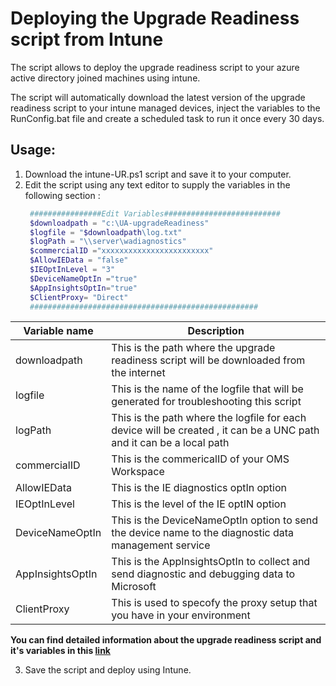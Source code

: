 # Deploying the Upgrade Readiness script from Intune
The script allows to deploy the upgrade readiness script to your azure active directory joined machines using intune.

The script will automatically download the latest version of the upgrade readiness script to your intune managed devices, inject the variables to the RunConfig.bat file and create a scheduled task to run it once every 30 days.

## Usage:

1. Download the intune-UR.ps1 script and save it to your computer.
2. Edit the script using any text editor to supply the variables in the following section :
    ```powershell 
     ################Edit Variables##########################
     $downloadpath = "c:\UA-upgradeReadiness" 
     $logfile = "$downloadpath\log.txt"
     $logPath = "\\server\wadiagnostics"
     $commercialID ="xxxxxxxxxxxxxxxxxxxxxxxx"
     $AllowIEData = "false"
     $IEOptInLevel = "3"
     $DeviceNameOptIn ="true"
     $AppInsightsOptIn="true"
     $ClientProxy= "Direct"
     ################################################### 
     ```
| Variable name | Description |
| ------------- | ------------- |
| downloadpath  | This is the path where the upgrade readiness script will be downloaded from the internet |
| logfile       | This is the name of the logfile that will be generated for troubleshooting this script |
| logPath  | This is the path where the logfile for each device will be created , it can be a UNC path and it can be a local path  |
| commercialID | This is the commericalID of your OMS Workspace |
| AllowIEData | This is the IE diagnostics optIn option | 
| IEOptInLevel | This is the level of the IE optIN option |
| DeviceNameOptIn | This is the DeviceNameOptIn option to send the device name to the diagnostic data management service |
| AppInsightsOptIn | This is the AppInsightsOptIn to collect and send diagnostic and debugging data to Microsoft | 
| ClientProxy | This is used to specofy the proxy setup that you have in your environment |

**You can find detailed information about the upgrade readiness script and it's variables in this [link](https://docs.microsoft.com/en-us/windows/deployment/upgrade/upgrade-readiness-deployment-script#running-the-script)**

3. Save the script and deploy using Intune.

